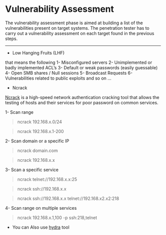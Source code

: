 # Vulnerability Assessment

The vulnerability assessment phase is aimed at building a list of the vulnerabilities present on target systems. The penetration tester has to carry out a vulnerability
assessment on each target found in the previous steps.


---

* Low Hanging Fruits (LHF)

that means the following 
1- Misconfigured servers
2- Unimplemented or badly implemented ACL’s
3- Default or weak passwords (easily guessable)
4- Open SMB shares / Null sessions
5- Broadcast Requests
6- Vulnerabilities related to public exploits
and so on ...


* Ncrack

[Ncrack](http://nmap.org/ncrack/man.html) is a high-speed network authentication cracking tool that allows the testing of hosts and their services for poor password on common services.

1- Scan range

> ncrack 192.168.x.0/24

> ncrack 192.168.x.1-200

2- Scan domain or a specific IP

> ncrack domain.com

> ncrack 192.168.x.x

3- Scan a specific service

> ncrack telnet://192.168.x.x:25

> ncrack ssh://192.168.x.x

> ncrack ssh://192.168.x.x telnet://192.168.x2.x2:218

4- Scan range on multiple services

> ncrack 192.168.x.1,100 -p ssh:218,telnet


* You can Also use [hydra](https://github.com/facebookresearch/hydra) tool
